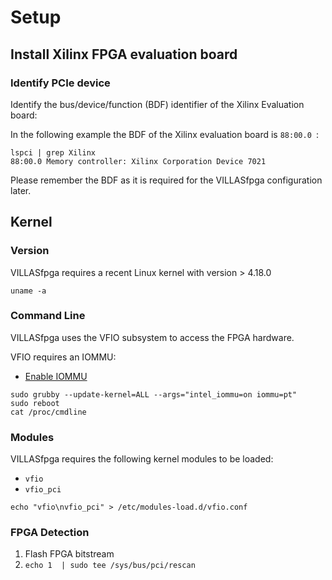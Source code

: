 # Setup

## Install Xilinx FPGA evaluation board


### Identify PCIe device

Identify the bus/device/function (BDF) identifier of the Xilinx Evaluation board:

In the following example the BDF of the Xilinx evaluation board is `88:00.0 `:

```shell
lspci | grep Xilinx
88:00.0 Memory controller: Xilinx Corporation Device 7021
```

Please remember the BDF as it is required for the VILLASfpga configuration later.

## Kernel

### Version

VILLASfpga requires a recent Linux kernel with version > 4.18.0

```shell
uname -a
```

### Command Line

VILLASfpga uses the VFIO subsystem to access the FPGA hardware.

VFIO requires an IOMMU:

- [Enable IOMMU](https://wiki.archlinux.org/title/PCI_passthrough_via_OVMF#Setting_up_IOMMU)

```shell
sudo grubby --update-kernel=ALL --args="intel_iommu=on iommu=pt"
sudo reboot
cat /proc/cmdline
```

### Modules

VILLASfpga requires the following kernel modules to be loaded:

- `vfio`
- `vfio_pci`

```shell
echo "vfio\nvfio_pci" > /etc/modules-load.d/vfio.conf
```

### FPGA Detection

1. Flash FPGA bitstream
2. `echo 1  | sudo tee /sys/bus/pci/rescan`
